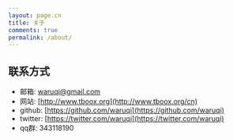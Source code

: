 ```yaml
---
layout: page.cn
title: 关于
comments: true
permalink: /about/
---
```


## 联系方式

* 邮箱: [waruqi@gmail.com](waruqi@gmail.com)
* 网站: [http://www.tboox.org](http://www.tboox.org/cn)
* github: [https://github.com/waruqi](https://github.com/waruqi)
* twitter: [https://twitter.com/waruqi](https://twitter.com/waruqi)
* qq群: 343118190

